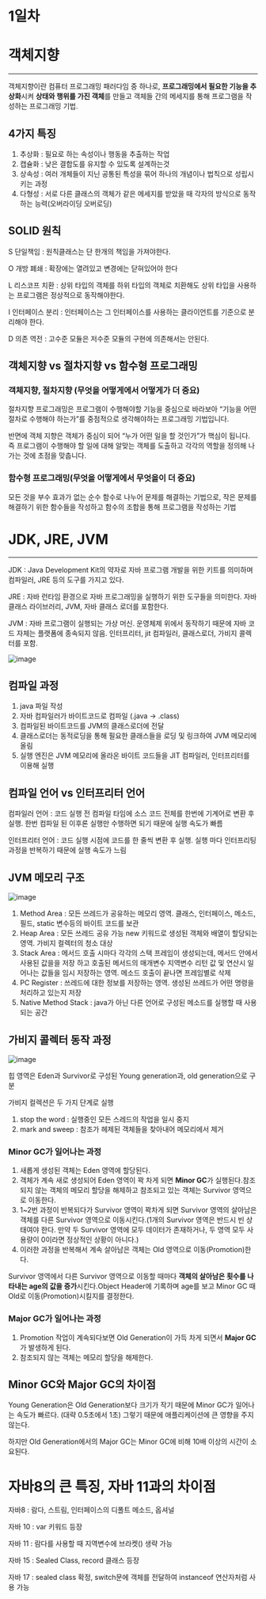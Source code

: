 # 1일차

# 객체지향

---

객체지향이란 컴퓨터 프로그래밍 패러다임 중 하나로, **프로그래밍에서 필요한 기능을 추상화**시켜 **상태와 행위를 가진 객체**를 만들고 객체들 간의 메세지를 통해 프로그램을 작성하는 프로그래밍 기법.

## 4가지 특징

1. 추상화 : 필요로 하는 속성이나 행동을 추출하는 작업
2. 캡슐화 : 낮은 결합도를 유지할 수 있도록 설계하는것
3. 상속성 : 여러 개체들이 지닌 공통된 특성을 묶어 하나의 개념이나 법칙으로 성립시키는 과정
4. 다형성 : 서로 다른 클래스의 객체가 같은 메세지를 받았을 때 각자의 방식으로 동작하는 능력(오버라이딩 오버로딩)

## SOLID 원칙

S 단일책임 : 원칙클래스는 단 한개의 책임을 가져야한다.

O 개방 폐쇄 : 확장에는 열려있고 변경에는 닫혀있어야 한다

L 리스코프 치환 : 상위 타입의 객체를 하위 타입의 객체로 치환해도 상위 타입을 사용하는 프로그램은 정상적으로 동작해야한다.

I 인터페이스 분리 : 인터페이스는 그 인터페이스를 사용하는 클라이언트를 기준으로 분리해야 한다.

D 의존 역전 : 고수준 모듈은 저수준 모듈의 구현에 의존해서는 안된다. 

## 객체지향 vs 절차지향 vs 함수형 프로그래밍

### 객체지향, 절차지향 (무엇을 어떻게에서 어떻게가 더 중요)

절차지향 프로그래밍은 프로그램이 수행해야할 기능을 중심으로 바라보아 “기능을 어떤 절차로 수행해야 하는가”를 중점적으로 생각해야하는 프로그래밍 기법입니다. 

반면에 객체 지향은 객체가 중심이 되어 “누가 어떤 일을 할 것인가”가 핵심이 됩니다. 즉 프로그램이 수행해야 할 일에 대해 알맞는 객체를 도출하고 각각의 역할을 정의해 나가는 것에 초점을 맞춥니다. 

### 함수형 프로그래밍(무엇을 어떻게에서 무엇을이 더 중요)

모든 것을 부수 효과가 없는 순수 함수로 나누어 문제를 해결하는 기법으로, 작은 문제를 해결하기 위한 함수들을 작성하고 함수의 조합을 통해 프로그램을 작성하는 기법

# JDK, JRE, JVM

---

JDK : Java Development Kit의 약자로 자바 프로그램 개발을 위한 키트를 의미하며 컴파일러, JRE 등의 도구를 가지고 있다.

JRE : 자바 런타임 환경으로 자바 프로그래밍을 실행하기 위한 도구들을 의미한다. 자바 클래스 라이브러리, JVM, 자바 클래스 로더를 포함한다.

JVM : 자바 프로그램이 실행되는 가상 머신. 운영체제 위에서 동작하기 때문에 자바 코드 자체는 플랫폼에 종속되지 않음. 인터프리터, jit 컴파일러, 클래스로더, 가비지 콜렉터를 포함.

![image](https://user-images.githubusercontent.com/65841596/186297638-78039941-ed2a-42e3-bb23-c57c1226c2fd.png)

## 컴파일 과정

1. java 파일 작성
2. 자바 컴파일러가 바이트코드로 컴파일 (.java → .class)
3. 컴파일된 바이트코드를 JVM의 클래스로더에 전달
4. 클래스로더는 동적로딩을 통해 필요한 클래스들을 로딩 및 링크하여 JVM 메모리에 올림
5. 실행 엔진은 JVM 메모리에 올라온 바이트 코드들을 JIT 컴파일러, 인터프리터를 이용해 실행

## 컴파일 언어 vs 인터프리터 언어

컴파일러 언어 : 코드 실행 전 컴파일 타임에 소스 코드 전체를 한번에 기계어로 변환 후 실행. 한번 컴파일 된 이후론 실행만 수행하면 되기 때문에 실행 속도가 빠름

인터프리터 언어 : 코드 실행 시점에 코드를 한 줄씩 변환 후 실행. 실행 마다 인터프리팅 과정을 반복하기 때문에 실행 속도가 느림

## JVM 메모리 구조

![image](https://user-images.githubusercontent.com/65841596/186297705-4b180d7f-aaa1-4168-8f76-221afcbbc394.png)

1. Method Area : 모든 쓰레드가 공유하는 메모리 영역. 클래스, 인터페이스, 메소드, 필드, static 변수등의 바이트 코드를 보관
2. Heap Area : 모든 쓰레드 공유 가능 new 키워드로 생성된 객체와 배열이 할당되는 영역. 가비지 컬렉터의 청소 대상
3. Stack Area : 메서드 호출 시마다 각각의 스택 프레임이 생성되는데, 메서드 안에서 사용된 값을을 저장 하고 호출된 메서드의 매개변수 지역변수 리턴 값 및 연산시 일어나는 값들을 임시 저장하는 영역. 메소드 호출이 끝나면 프레임별로 삭제
4. PC Register : 쓰레드에 대한 정보를 저장하는 영역. 생성된 쓰레드가 어떤 명령을 처리하고 있는지 저장
5. Native Method Stack : java가 아닌 다른 언어로 구성된 메소드를 실행할 때 사용되는 공간

## 가비지 콜렉터 동작 과정

![image](https://user-images.githubusercontent.com/65841596/186297854-a4a52e07-c485-4b8f-91d6-aa9672486a0c.png)

힙 영역은 Eden과 Survivor로 구성된 Young generation과, old generation으로 구분

가비지 컬렉션은 두 가지 단계로 실행

1. stop the word : 실행중인 모든 스레드의 작업을 일시 중지
2. mark and sweep : 참조가 헤제된 객체들을 찾아내어 메모리에서 제거

### **Minor GC가 일어나는 과정**

1. 새롭게 생성된 객체는 Eden 영역에 할당된다.
2. 객체가 계속 새로 생성되어 Eden 영역이 꽉 차게 되면 **Minor GC**가 실행된다.참조되지 않는 객체의 메모리 할당을 해제하고 참조되고 있는 객체는 Survivor 영역으로 이동한다.
3. 1~2번 과정이 반복되다가 Survivor 영역이 꽉차게 되면 Survivor 영역의 살아남은 객체를 다른 Survivor 영역으로 이동시킨다.(1개의 Survivor 영역은 반드시 빈 상태여야 한다. 만약 두 Survivor 영역에 모두 데이터가 존재하거나, 두 영역 모두 사용량이 0이라면 정상적인 상황이 아니다.)
4. 이러한 과정을 반복해서 계속 살아남은 객체는 Old 영역으로 이동(Promotion)한다.

Survivor 영역에서 다른 Survivor 영역으로 이동할 때마다 **객체의 살아남은 횟수를 나타내는 age의 값을 증가**시킨다.Object Header에 기록하며 age를 보고 Minor GC 때 Old로 이동(Promotion)시킬지를 결정한다.

### **Major GC가 일어나는 과정**

1. Promotion 작업이 계속되다보면 Old Generation이 가득 차게 되면서 **Major GC**가 발생하게 된다.
2. 참조되지 않는 객체는 메모리 할당을 해제한다.

## **Minor GC와 Major GC의 차이점**

Young Generation은 Old Generation보다 크기가 작기 때문에 Minor GC가 일어나는 속도가 빠르다. (대략 0.5초에서 1초) 그렇기 때문에 애플리케이션에 큰 영향을 주지 않는다.

하지만 Old Generation에서의 Major GC는 Minor GC에 비해 10배 이상의 시간이 소요된다.

# 자바8의 큰 특징, 자바 11과의 차이점

자바8 : 람다, 스트림, 인터페이스의 디폴트 메소드, 옵셔널

자바 10 : var 키워드 등장

자바 11 :  람다를 사용할 때 지역변수에 브라켓() 생략 가능

자바 15 : Sealed Class, record 클래스 등장

자바 17 : sealed class 확정, switch문에 객체를 전달하여 instanceof 연산자처럼 사용 가능